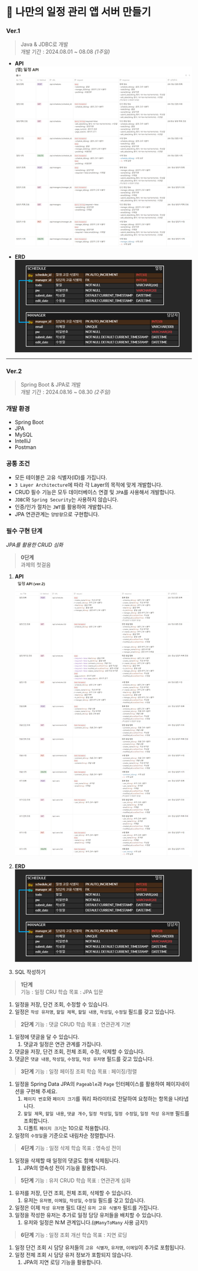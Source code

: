 # 🛞 나만의 일정 관리 앱 서버 만들기


### Ver.1 
> Java & JDBC로 개발  
> 개발 기간 : 2024.08.01 ~ 08.08 *(1주일)*

- **API**  
  ![ver1_API](https://github.com/MinjuKang727/my_only_schedule_app/blob/main/image/ver1_api.png)  


- **ERD**  
  ![ver1_ERD](https://github.com/MinjuKang727/my_only_schedule_app/blob/main/image/ver1_erd.png)  
---
### Ver.2
> Spring Boot & JPA로 개발   
> 개발 기간 : 2024.08.16 ~ 08.30 *(2주일)*

### 개발 환경
- Spring Boot
- JPA
- MySQL
- IntelliJ
- Postman

### 공통 조건
- 모든 테이블은 고유 식별자(ID)를 가집니다.
- `3 Layer Architecture`에 따라 각 Layer의 목적에 맞게 개발합니다.
- CRUD 필수 기능은 모두 데이터베이스 연결 및 `JPA`를 사용해서 개발합니다.
- `JDBC`와 `Spring Security`는 사용하지 않습니다.
- 인증/인가 절차는 `JWT`를 활용하여 개발합니다.
- JPA 연관관계는 `양방향`으로 구현합니다.

### 필수 구현 단계
*JPA를 활용한 CRUD 심화*


> **0단계**  
> 과제의 첫걸음
1. **API**
   ![ver2_API](https://github.com/MinjuKang727/my_only_schedule_app/blob/main/image/ver2_api.png)  


2. **ERD**
   ![ver2_ERD](https://github.com/MinjuKang727/my_only_schedule_app/blob/main/image/ver1_erd.png)


3. SQL 작성하기

> **1단계**  
> 기능 : 일정 CRU
> 학습 목표 : JPA 입문
1. 일정을 저장, 단건 조회, 수정할 수 있습니다.
2. 일정은 `작성 유저명`, `할일 제목`, `할일 내용`, `작성일`, `수정일` 필드를 갖고 있습니다.

> **2단계**
> 기능 : 댓글 CRUD
> 학습 목표 : 연관관계 기본
1. 일정에 댓글을 달 수 있습니다.
    1. 댓글과 일정은 연관 관계를 가집니다.
2. 댓글을 저장, 단건 조회, 전체 조회, 수정, 삭제할 수 있습니다.
3. 댓글은 `댓글 내용`, `작성일`, `수정일`, `작성 유저명` 필드를 갖고 있습니다.

> **3단계**
> 기능 : 일정 페이징 조회
> 학습 목표 : 페이징/정렬
1. 일정을 Spring Data JPA의 `Pageable`과 `Page` 인터페이스를 활용하여 페이지네이션을 구현해 주세요.
    1. `페이지 번호`와 `페이지 크기`를 쿼리 파라미터로 전달하여 요청하는 항목을 나타냅니다.
    2. `할일 제목`, `할일 내용`, `댓글 개수`, `일정 작성일`, `일정 수정일`, `일정 작성 유저명` 필드를 조회합니다.
    3. 디폴트 `페이지 크기`는 10으로 적용합니다.
2. 일정의 `수정일`을 기준으로 내림차순 정렬합니다.

> **4단계**
> 기능 : 일정 삭제
> 학습 목표 : 영속성 전이
1. 일정을 삭제할 때 일정의 댓글도 함께 삭제됩니다.
    1. JPA의 영속성 전이 기능을 활용합니다.

> **5단계**
> 기능 : 유저 CRUD
> 학습 목표 : 연관관계 심화
1. 유저를 저장, 단건 조회, 전체 조회, 삭제할 수 있습니다.
    1. 유저는 `유저명`, `이메일`, `작성일`, `수정일` 필드를 갖고 있습니다.
2. 일정은 이제 `작성 유저명` 필드 대신 `유저 고유 식별자` 필드를 가집니다.
3. 일정을 작성한 유저는 추가로 일정 담당 유저들을 배치할 수 있습니다.
    1. 유저와 일정은 N:M 관계입니다.(`@ManyToMany` 사용 금지!)

> **6단계**
> 기능 : 일정 조회 개선
> 학습 목표 : 지연 로딩
1. 일정 단건 조회 시 담당 유저들의 `고유 식별자`, `유저명`, `이메일`이 추가로 포함됩니다.
2. 일정 전체 조회 시 담당 유저 정보가 포함되지 않습니다.
    1. JPA의 지연 로딩 기능을 활용합니다.

